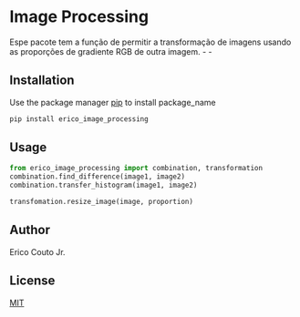 # Image Processing

Espe pacote tem a função de permitir a transformação de imagens usando as proporções de gradiente RGB de outra imagem.
	- 
	-

## Installation

Use the package manager [pip](https://pip.pypa.io/en/stable/) to install package_name

```bash
pip install erico_image_processing
```

## Usage

```python
from erico_image_processing import combination, transformation
combination.find_difference(image1, image2)
combination.transfer_histogram(image1, image2)

transfomation.resize_image(image, proportion)
```

## Author
Erico Couto Jr. 

## License
[MIT](https://choosealicense.com/licenses/mit/)